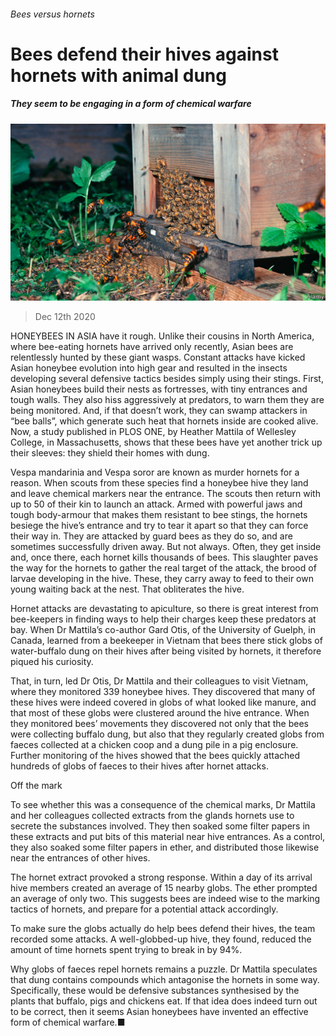 ###### Bees versus hornets

# Bees defend their hives against hornets with animal dung 

##### They seem to be engaging in a form of chemical warfare 

![image](images/20201212_STP002_0.jpg) 

> Dec 12th 2020 


HONEYBEES IN ASIA have it rough. Unlike their cousins in North America, where bee-eating hornets have arrived only recently, Asian bees are relentlessly hunted by these giant wasps. Constant attacks have kicked Asian honeybee evolution into high gear and resulted in the insects developing several defensive tactics besides simply using their stings. First, Asian honeybees build their nests as fortresses, with tiny entrances and tough walls. They also hiss aggressively at predators, to warn them they are being monitored. And, if that doesn’t work, they can swamp attackers in “bee balls”, which generate such heat that hornets inside are cooked alive. Now, a study published in PLOS ONE, by Heather Mattila of Wellesley College, in Massachusetts, shows that these bees have yet another trick up their sleeves: they shield their homes with dung.


Vespa mandarinia and Vespa soror are known as murder hornets for a reason. When scouts from these species find a honeybee hive they land and leave chemical markers near the entrance. The scouts then return with up to 50 of their kin to launch an attack. Armed with powerful jaws and tough body-armour that makes them resistant to bee stings, the hornets besiege the hive’s entrance and try to tear it apart so that they can force their way in. They are attacked by guard bees as they do so, and are sometimes successfully driven away. But not always. Often, they get inside and, once there, each hornet kills thousands of bees. This slaughter paves the way for the hornets to gather the real target of the attack, the brood of larvae developing in the hive. These, they carry away to feed to their own young waiting back at the nest. That obliterates the hive.



Hornet attacks are devastating to apiculture, so there is great interest from bee-keepers in finding ways to help their charges keep these predators at bay. When Dr Mattila’s co-author Gard Otis, of the University of Guelph, in Canada, learned from a beekeeper in Vietnam that bees there stick globs of water-buffalo dung on their hives after being visited by hornets, it therefore piqued his curiosity.


That, in turn, led Dr Otis, Dr Mattila and their colleagues to visit Vietnam, where they monitored 339 honeybee hives. They discovered that many of these hives were indeed covered in globs of what looked like manure, and that most of these globs were clustered around the hive entrance. When they monitored bees’ movements they discovered not only that the bees were collecting buffalo dung, but also that they regularly created globs from faeces collected at a chicken coop and a dung pile in a pig enclosure. Further monitoring of the hives showed that the bees quickly attached hundreds of globs of faeces to their hives after hornet attacks.

Off the mark


To see whether this was a consequence of the chemical marks, Dr Mattila and her colleagues collected extracts from the glands hornets use to secrete the substances involved. They then soaked some filter papers in these extracts and put bits of this material near hive entrances. As a control, they also soaked some filter papers in ether, and distributed those likewise near the entrances of other hives.


The hornet extract provoked a strong response. Within a day of its arrival hive members created an average of 15 nearby globs. The ether prompted an average of only two. This suggests bees are indeed wise to the marking tactics of hornets, and prepare for a potential attack accordingly.


To make sure the globs actually do help bees defend their hives, the team recorded some attacks. A well-globbed-up hive, they found, reduced the amount of time hornets spent trying to break in by 94%.


Why globs of faeces repel hornets remains a puzzle. Dr Mattila speculates that dung contains compounds which antagonise the hornets in some way. Specifically, these would be defensive substances synthesised by the plants that buffalo, pigs and chickens eat. If that idea does indeed turn out to be correct, then it seems Asian honeybees have invented an effective form of chemical warfare.■


